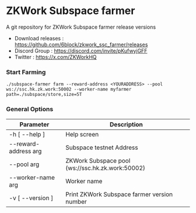 # ZKWork Subspace farmer

A git repository for ZKWork Subspace farmer release versions

* Download releases : https://github.com/6block/zkwork_ssc_farmer/releases
* Discord Group :  https://discord.com/invite/pKufwyjGFF
* Twitter : https://x.com/ZKWorkHQ

### Start Farming

`./subspace-farmer farm --reward-address <YOURADDRESS> --pool ws://ssc.hk.zk.work:50002 --worker-name myfarmer path=./subspace/store,size=5T`

### General Options

 Parameter                   | Description                                               
|-----------------------------|-----------------------------------------------------------|
| -h [ --help ]               | Help screen                                               |
| --reward-address arg               | Subspace testnet Address  |
| --pool arg               | ZKWork Subspace pool (ws://ssc.hk.zk.work:50002)             |                                            |
| --worker-name arg | Worker name                                               |
| -v [ --version ]            | Print ZKWork Subspace farmer version number                          |

